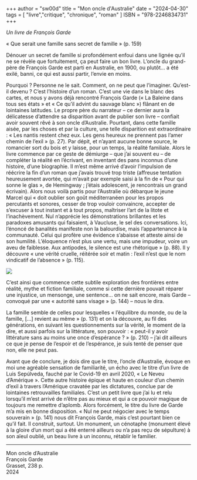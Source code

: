 +++
author = "sw00d"
title = "Mon oncle d'Australie"
date = "2024-04-30"
tags = [
    "livre","critique", "chronique", "roman"
]
ISBN = "978-2246834731"
+++

_Un livre de François Garde_

« Que serait une famille sans secret de famille » (p. 159)

Dénouer un secret de famille si profondément enfoui dans une lignée qu’il ne se révèle que fortuitement, ça peut faire un bon livre. L’oncle du grand-père de François Garde est parti en Australie, en 1900, ou plutôt… a été exilé, banni, ce qui est aussi partir, l’envie en moins.

Pourquoi ? Personne ne le sait. Comment, on ne peut que l’imaginer. Qu’est-il devenu ? C’est l’histoire d’un roman. C’est une vie dans le blanc des cartes, et nous y avons déjà rencontré François Garde (« La Baleine dans tous ses états » et « Ce qu’il advint du sauvage blanc ») flânant en de lointaines latitudes. Le propre père du narrateur – ce dernier aura la délicatesse d’attendre sa disparition avant de publier son livre – confiait avoir souvent rêvé à son oncle d’Australie. Pourtant, dans cette famille aisée, par les choses et par la culture, une telle disparition est extraordinaire : « Les nantis restent chez eux. Les gens heureux ne prennent pas l’amer chemin de l’exil » (p. 27). Par dépit, et n’ayant aucune bonne source, le romancier sort du bois et y laisse, pour un temps, la réalité familiale. Alors le livre commence par ce geste de démiurge – que j’ai souvent eu – de compléter la réalité en l’écrivant, en inventant des pans inconnus d’une histoire, d’une biographie. Il m’est même arrivé d’avoir l’impulsion de réécrire la fin d’un roman que j’avais trouvé trop triste (affreuse tentation heureusement avortée, qui m’avait par exemple saisi à la fin de « Pour qui sonne le glas », de Hemingway ; j’étais adolescent, je rencontrais un grand écrivain). Alors nous voilà partis pour l’Australie où débarque le jeune Marcel qui « doit oublier son goût méditerranéen pour les propos percutants et sonores, cesser de trop vouloir convaincre, accepter de s’excuser à tout instant et à tout propos, maîtriser l’art de la litote et l’inachèvement. Nul n’apprécie les démonstrations brillantes et les paradoxes amusants qui faisaient, à Vaucluse, le sel des conversations. Ici, l’énoncé de banalités manifeste non la balourdise, mais l’appartenance à la communauté. Celui qui profère une évidence s’abaisse et atteste ainsi de son humilité. L’éloquence n’est plus une vertu, mais une impudeur, voire un aveu de faiblesse. Aux antipodes, le silence est une rhétorique » (p. 88). Il y découvre « une vérité cruelle, réitérée soir et matin : l’exil n’est que le nom vindicatif de l’absence » (p. 115).

![](/images/MonOncledAustralie.jpeg)

C’est ainsi que commence cette subtile exploration des frontières entre réalité, mythe et fiction familiale, comme si cette dernière pouvait réparer une injustice, un mensonge, une sentence… on ne sait encore, mais Garde – convoqué par une « autorité sans visage » (p. 144) – nous le dira.

La famille semble de celles pour lesquelles « l’équilibre du monde, ou de la famille, […] revient au même » (p. 131) et on la découvre, au fil des générations, en suivant les questionnements sur la vérité, le moment de la dire, et aussi parfois sur la littérature, son pouvoir : « peut-il y avoir littérature sans au moins une once d’espérance ? » (p. 210) – j’ai dit ailleurs ce que je pense de l’espoir et de l’espérance, je suis tenté de penser que non, elle ne peut pas.

Avant que de conclure, je dois dire que le titre, l’oncle d’Australie, évoque en moi une agréable sensation de familiarité, un écho avec le titre d’un livre de Luis Sepúlveda, fauché par le Covid-19 en avril 2020, « Le Neveu d’Amérique ». Cette autre histoire épique et haute en couleur d’un chemin d’exil à travers l’Amérique cravatée par les dictatures, conclue par de lointaines retrouvailles familiales. C’est un petit livre que j’ai lu et relu lorsqu’il m’est arrivé de n’être pas au mieux et qui a ce pouvoir magique de toujours me remettre d’aplomb. Alors forcément, le titre du livre de Garde m’a mis en bonne disposition.
« Nul ne peut négocier avec le temps souverain » (p. 141) nous dit François Garde, mais c’est pourtant bien ce qu’il fait. Il construit, surtout. Un monument, un cénotaphe (monument élevé à la gloire d’un mort qui a été enterré ailleurs ou n’a pas reçu de sépulture) à son aïeul oublié, un beau livre à un inconnu, rétablir le familier.

***

Mon oncle d’Australie  
François Garde  
Grasset, 238 p.  
2024  
